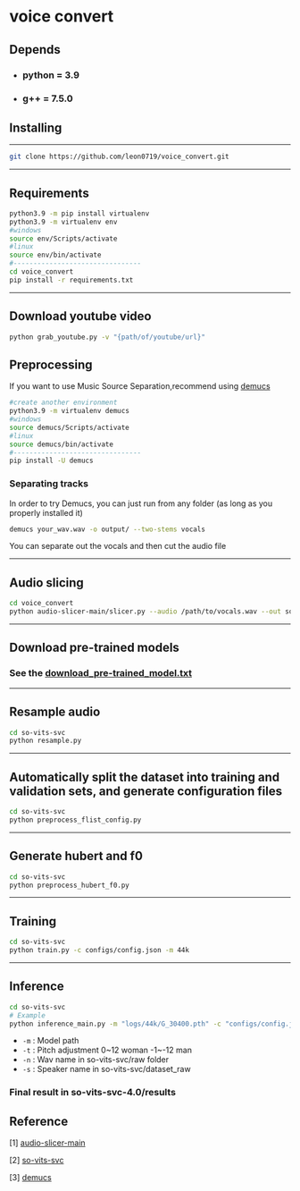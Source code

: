 # voice convert

## Depends

- ### python = 3.9
- ### g++ = 7.5.0

## Installing

---

```bash
git clone https://github.com/leon0719/voice_convert.git
```

<hr>

## Requirements

```bash
python3.9 -m pip install virtualenv
python3.9 -m virtualenv env
#windows
source env/Scripts/activate
#linux
source env/bin/activate
#--------------------------------
cd voice_convert
pip install -r requirements.txt
```

<hr>

## Download youtube video

```bash
python grab_youtube.py -v "{path/of/youtube/url}"
```

## Preprocessing

If you want to use Music Source Separation,recommend using [demucs](https://github.com/facebookresearch/demucs)

```bash
#create another environment
python3.9 -m virtualenv demucs
#windows
source demucs/Scripts/activate
#linux
source demucs/bin/activate
#--------------------------------
pip install -U demucs
```

### Separating tracks

In order to try Demucs, you can just run from any folder (as long as you properly installed it)

```bash
demucs your_wav.wav -o output/ --two-stems vocals
```

You can separate out the vocals and then cut the audio file

<hr>

## Audio slicing

```bash
cd voice_convert
python audio-slicer-main/slicer.py --audio /path/to/vocals.wav --out so-vits-svc-4.0/dataset_raw/{spk_name}
```

<hr>

## Download pre-trained models

### See the [download_pre-trained_model.txt](download_pre-trained_model.txt)

<hr>

## Resample audio

```bash
cd so-vits-svc
python resample.py
```

<hr>

## Automatically split the dataset into training and validation sets, and generate configuration files

```bash
cd so-vits-svc
python preprocess_flist_config.py
```

<hr>

## Generate hubert and f0

```bash
cd so-vits-svc
python preprocess_hubert_f0.py
```

<hr>

## Training

```bash
cd so-vits-svc
python train.py -c configs/config.json -m 44k
```

<hr>

## Inference

```bash
cd so-vits-svc
# Example
python inference_main.py -m "logs/44k/G_30400.pth" -c "configs/config.json" -n "test.wav" -t 0 -s "spk_name"
```
- `-m` : Model path
- `-t` : Pitch adjustment 0~12 woman -1~-12 man
- `-n` : Wav name in so-vits-svc/raw folder
- `-s` : Speaker name in so-vits-svc/dataset_raw

### Final result in so-vits-svc-4.0/results

## Reference

[1] [audio-slicer-main](https://github.com/openvpi/audio-slicer)

[2] [so-vits-svc](https://github.com/svc-develop-team/so-vits-svc)

[3] [demucs](https://github.com/facebookresearch/demucs)